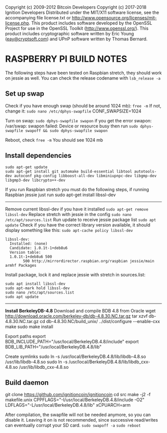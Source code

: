 Copyright (c) 2009-2012 Bitcoin Developers
Copyright (c) 2017-2018 Ignition Developers
Distributed under the MIT/X11 software license, see the accompanying
file license.txt or http://www.opensource.org/licenses/mit-license.php.
This product includes software developed by the OpenSSL Project for use in
the OpenSSL Toolkit (http://www.openssl.org/).  This product includes
cryptographic software written by Eric Young (eay@cryptsoft.com) and UPnP
software written by Thomas Bernard.


RASPBERRY PI BUILD NOTES
================
The following steps have been tested on Raspbian stretch, they should work on jessie as well.
You can check the release codename with `lsb_release -a`

## Set up swap
Check if you have enough swap (should be around 1024 mb): `free -m`
If not, change it: `sudo nano /etc/dphys-swapfile`
CONF_SWAPSIZE=1024

Turn on swap:
`sudo dphys-swapfile swapon`
if you get the error swapon: /var/swap: swapon failed: Device or resource busy
then run `sudo dphys-swapfile swapoff && sudo dphys-swapfile swapon`

Reboot, check `free -m`
You should see 1024 mb

## Install dependencies
```
sudo apt-get update
sudo apt-get install git automake build-essential libtool autotools-dev autoconf pkg-config libboost-all-dev libminiupnpc-dev libgmp-dev libgmp3-dev libcrypto++-dev
```
If you run Raspbian stretch you must do the following steps, if running Raspbian jessie just run sudo apt-get install libssl-dev
______
Remove current libssl-dev if you have it installed
`sudo apt-get remove libssl-dev`
Replace stretch with jessie in the config
`sudo nano /etc/apt/sources.list`
Run update to receive jessie package list
`sudo apt update`
Check if you have the correct library version available, it should display something like this:
`sudo apt-cache policy libssl-dev`
```
libssl-dev:
  Installed: (none)
  Candidate: 1.0.1t-1+deb8u6
  Version table:
  1.0.1t-1+deb8u6 500
        500 http://mirrordirector.raspbian.org/raspbian jessie/main armhf Packages
```
Install package, lock it and replace jessie with stretch in sources.list:
```
sudo apt install libssl-dev
sudo apt-mark hold libssl-dev
sudo nano /etc/apt/sources.list
sudo apt update
```
______

**Install BerkeleyDB-4.8**
Download and compile BDB 4.8 from Oracle
wget http://download.oracle.com/berkeley-db/db-4.8.30.NC.tar.gz
tar xzvf db-4.8.30.NC.tar.gz
cd db-4.8.30.NC/build_unix/
../dist/configure --enable-cxx
make
sudo make install

Export paths
export BDB_INCLUDE_PATH="/usr/local/BerkeleyDB.4.8/include"
export BDB_LIB_PATH="/usr/local/BerkeleyDB.4.8/lib"

Create symlinks
sudo ln -s /usr/local/BerkeleyDB.4.8/lib/libdb-4.8.so /usr/lib/libdb-4.8.so
sudo ln -s /usr/local/BerkeleyDB.4.8/lib/libdb_cxx-4.8.so /usr/lib/libdb_cxx-4.8.so

## Build daemon
git clone https://github.com/ignitioncoin/ignitioncoin
cd src
make -j2 -f makefile.unix CPPFLAGS="-I/usr/local/BerkeleyDB.4.8/include -O2" LDFLAGS="-L/usr/local/BerkeleyDB.4.8/lib" xCPUARCH=arm

After compilation, the swapfile will not be needed anymore, so you can disable it. Leaving it on is not recommended, since successive read/writes can eventually corrupt your SD card.
`sudo swapoff -a`
`sudo reboot`